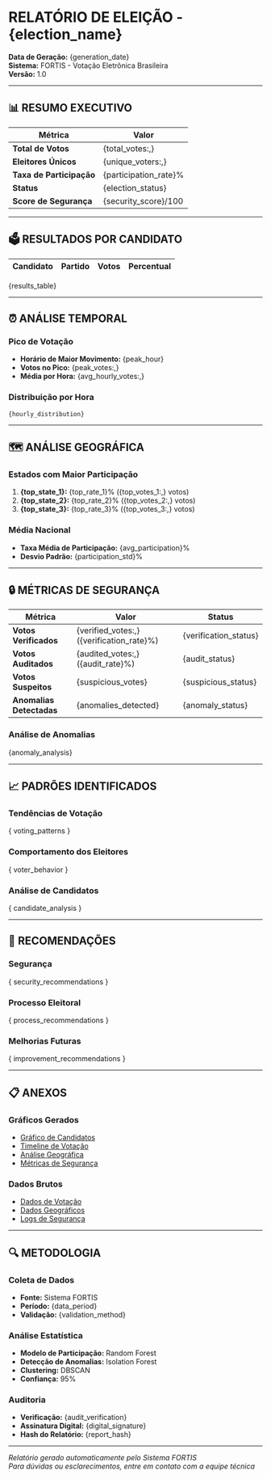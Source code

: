 # RELATÓRIO DE ELEIÇÃO - {election_name}

**Data de Geração:** {generation_date}  
**Sistema:** FORTIS - Votação Eletrônica Brasileira  
**Versão:** 1.0

---

## 📊 RESUMO EXECUTIVO

| Métrica | Valor |
|---------|-------|
| **Total de Votos** | {total_votes:,} |
| **Eleitores Únicos** | {unique_voters:,} |
| **Taxa de Participação** | {participation_rate}% |
| **Status** | {election_status} |
| **Score de Segurança** | {security_score}/100 |

---

## 🗳️ RESULTADOS POR CANDIDATO

| Candidato | Partido | Votos | Percentual |
|-----------|---------|-------|------------|
{results_table}

---

## ⏰ ANÁLISE TEMPORAL

### Pico de Votação
- **Horário de Maior Movimento:** {peak_hour}
- **Votos no Pico:** {peak_votes:,}
- **Média por Hora:** {avg_hourly_votes:,}

### Distribuição por Hora
```
{hourly_distribution}
```

---

## 🗺️ ANÁLISE GEOGRÁFICA

### Estados com Maior Participação
1. **{top_state_1}:** {top_rate_1}% ({top_votes_1:,} votos)
2. **{top_state_2}:** {top_rate_2}% ({top_votes_2:,} votos)
3. **{top_state_3}:** {top_rate_3}% ({top_votes_3:,} votos)

### Média Nacional
- **Taxa Média de Participação:** {avg_participation}%
- **Desvio Padrão:** {participation_std}%

---

## 🔒 MÉTRICAS DE SEGURANÇA

| Métrica | Valor | Status |
|---------|-------|--------|
| **Votos Verificados** | {verified_votes:,} ({verification_rate}%) | {verification_status} |
| **Votos Auditados** | {audited_votes:,} ({audit_rate}%) | {audit_status} |
| **Votos Suspeitos** | {suspicious_votes} | {suspicious_status} |
| **Anomalias Detectadas** | {anomalies_detected} | {anomaly_status} |

### Análise de Anomalias
{anomaly_analysis}

---

## 📈 PADRÕES IDENTIFICADOS

### Tendências de Votação
{ voting_patterns }

### Comportamento dos Eleitores
{ voter_behavior }

### Análise de Candidatos
{ candidate_analysis }

---

## 🎯 RECOMENDAÇÕES

### Segurança
{ security_recommendations }

### Processo Eleitoral
{ process_recommendations }

### Melhorias Futuras
{ improvement_recommendations }

---

## 📋 ANEXOS

### Gráficos Gerados
- [Gráfico de Candidatos](candidates_chart.png)
- [Timeline de Votação](timeline_chart.png)
- [Análise Geográfica](geographic_chart.png)
- [Métricas de Segurança](security_chart.png)

### Dados Brutos
- [Dados de Votação](votes_data.csv)
- [Dados Geográficos](geographic_data.csv)
- [Logs de Segurança](security_logs.csv)

---

## 🔍 METODOLOGIA

### Coleta de Dados
- **Fonte:** Sistema FORTIS
- **Período:** {data_period}
- **Validação:** {validation_method}

### Análise Estatística
- **Modelo de Participação:** Random Forest
- **Detecção de Anomalias:** Isolation Forest
- **Clustering:** DBSCAN
- **Confiança:** 95%

### Auditoria
- **Verificação:** {audit_verification}
- **Assinatura Digital:** {digital_signature}
- **Hash do Relatório:** {report_hash}

---

*Relatório gerado automaticamente pelo Sistema FORTIS*  
*Para dúvidas ou esclarecimentos, entre em contato com a equipe técnica*
